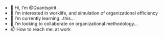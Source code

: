 - 👋 Hi, I’m @Quantspirit
- 👀 I’m interested in worklife, and simulation of organizational efficiency
- 🌱 I’m currently learning...this...
- 💞️ I’m looking to collaborate on organizational methodology...
- 📫 How to reach me: at work

<!---
Quantspirit/Quantspirit is a ✨ special ✨ repository because its `README.md` (this file) appears on your GitHub profile.
You can click the Preview link to take a look at your changes.
--->
